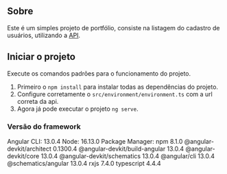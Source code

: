 ## Sobre

Este é um simples projeto de portfólio, consiste na listagem do cadastro de usuários, utilizando a [API](https://github.com/ricking007/users).

## Iniciar o projeto

Execute os comandos padrões para o funcionamento do projeto.

1. Primeiro o `npm install` para instalar todas as dependências do projeto.
2. Configure corretamente o `src/environment/environment.ts` com a url correta da api.
3. Agora já pode executar o projeto `ng serve`.

### Versão do framework

Angular CLI: 13.0.4
Node: 16.13.0
Package Manager: npm 8.1.0
@angular-devkit/architect       0.1300.4
@angular-devkit/build-angular   13.0.4
@angular-devkit/core            13.0.4
@angular-devkit/schematics      13.0.4
@angular/cli                    13.0.4
@schematics/angular             13.0.4
rxjs                            7.4.0
typescript                      4.4.4
